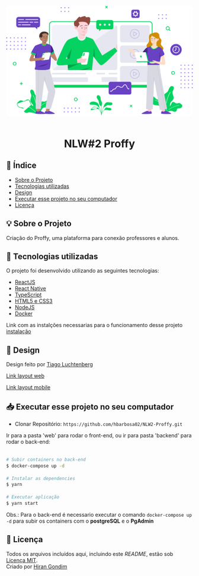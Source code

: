 <p align="center">
  <img src="./extra/images/landing.svg"/>
  <br><br>
</p>

<h1 align="center">NLW#2 Proffy</h1>

## 📑 Índice

- [Sobre o Projeto](#-sobre-o-projeto)
- [Tecnologias utilizadas](#-tecnologias-utilizadas)
- [Design](#-design)
- [Executar esse projeto no seu computador](#Executar-esse-projeto-no-seu-computador)
- [Licença](#-licença)

## 💡 Sobre o Projeto

Criação do Proffy, uma plataforma para conexão professores e alunos.

## 🚀 Tecnologias utilizadas

O projeto foi desenvolvido utilizando as seguintes tecnologias:

- [ReactJS](https://pt-br.reactjs.org/)
- [React Native](https://reactnative.dev/)
- [TypeScript](https://www.typescriptlang.org/)
- [HTML5 e CSS3]()
- [NodeJS](https://nodejs.org/en/)
- [Docker](https://www.docker.com/)

Link com as instalções necessarias para o funcionamento desse projeto [instalação](https://www.notion.so/Instala-o-3d8bc65b8a0f48249bf3037156eb0a15)

## 🎨 Design

Design feito por [Tiago Luchtenberg](https://www.instagram.com/tiagoluchtenberg/)

[Link layout web](https://www.figma.com/file/GHGS126t7WYjnPZdRKChJF/Proffy-Web)

[Link layout mobile](https://www.figma.com/file/e33KvgUpFdunXxJjHnK7CG/Proffy-Mobile)

## 📥 Executar esse projeto no seu computador

- Clonar Repositório: `https://github.com/hbarbosa02/NLW2-Proffy.git`

Ir para a pasta 'web' para rodar o front-end, ou ir para pasta 'backend' para rodar o back-end:

```bash

# Subir containers no back-end
$ docker-compose up -d

# Instalar as dependencies
$ yarn

# Executar aplicação
$ yarn start

```

Obs.: Para o back-end é necessario executar o comando `docker-compose up -d` para subir os containers com o **postgreSQL** e o **PgAdmin**

## 📕 Licença

Todos os arquivos incluídos aqui, incluindo este _README_, estão sob [Licença MIT](./LICENSE).<br>
Criado por [Hiran Gondim](https://github.com/hbarbosa02)
